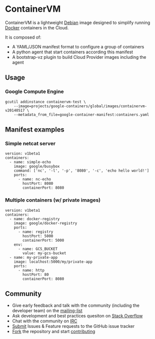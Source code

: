 ContainerVM
===========

ContainerVM is a lightweight [Debian](https://debian.org) image designed to simplify running [Docker](https://docker.io) containers in the Cloud.

It is composed of:
- A YAML/JSON manifest format to configure a group of containers
- A python agent that start containers according this manifest
- A bootstrap-vz plugin to build Cloud Provider images including the agent

## Usage

### Google Compute Engine

```
gcutil addinstance containervm-test \
    --image=projects/google-containers/global/images/containervm-v20140517 \
    --metadata_from_file=google-container-manifest:containers.yaml
```

## Manifest examples

### Simple netcat server
```
version: v1beta1
containers:
  - name: simple-echo
    image: google/busybox
    command: ['nc', '-l', '-p', '8080', '-c', 'echo hello world!']
    ports:
      - name: nc-echo
        hostPort: 8080
        containerPort: 8080
```

### Multiple containers (w/ private images)

```
version: v1beta1
containers:
  - name: docker-registry
    image: google/docker-registry
    ports:
      - name: registry
        hostPort: 5000
        containerPort: 5000
    env:
      - name: GCS_BUCKET
        value: my-gcs-bucket
  - name: my-private-app
    image: localhost:5000/my/private-app
    ports:
      - name: http
        hostPort: 80
        containerPort: 8080
```

## Community

- Give early feedback and talk with the community (including the developer team) on the [mailing-list](https://groups.google.com/d/google-containers)
- Ask development and best practices quesiton on [Stack Overflow](https://stackoverflow/container-vm)
- Chat with the community on [IRC](irc://irc.freenode.net/#container-vm)
- [Submit](/issues) Issues & Feature requests to the GitHub issue tracker
- [Fork](/fork) the repository and start [contributing](CONTRIBUTING.md)
